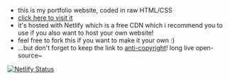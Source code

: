 - this is my portfolio website, coded in raw HTML/CSS
- [click here to visit it](https://cakeu.dev/)
- it's hosted with Netlify which is a free CDN which i recommend you to use if you also want to host your own website!
- feel free to fork this if you want to make it your own :)
- ...but don't forget to keep the link to [anti-copyright](https://www.anticopyright.com/)! long live open-source~

[![Netlify Status](https://api.netlify.com/api/v1/badges/3bebc898-439d-4840-b18c-184c9d8545a9/deploy-status)](https://app.netlify.com/sites/cakeu/deploys)
